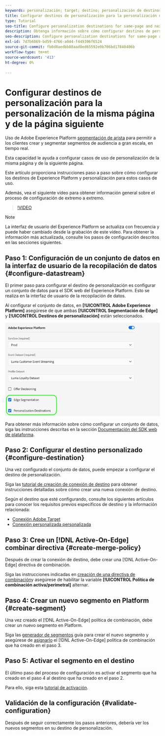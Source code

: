 ```yaml
---
keywords: personalización; target; destino; personalización de destinos; configurar destinos de personalización; la misma página; página siguiente;
title: Configurar destinos de personalización para la personalización de la misma página y de la página siguiente
type: Tutorial
seo-title: Configure personalization destinations for same-page and next-page personalization.
description: Obtenga información sobre cómo configurar destinos de personalización para la personalización de la misma página y de la página siguiente.
seo-description: Configure personalization destinations for same-page and next-page personalization.
exl-id: 7d7b6869-bd59-4766-a044-f449396f6524
source-git-commit: fb0d8aedbb88aad8ed65592e0b706bd17840406b
workflow-type: tm+mt
source-wordcount: '413'
ht-degree: 0%

---
```


# Configurar destinos de personalización para la personalización de la misma página y de la página siguiente

Uso de Adobe Experience Platform [segmentación de arista](../../segmentation/ui/edge-segmentation.md) para permitir a los clientes crear y segmentar segmentos de audiencia a gran escala, en tiempo real.

Esta capacidad le ayuda a configurar casos de uso de personalización de la misma página y de la siguiente página.

Este artículo proporciona instrucciones paso a paso sobre cómo configurar los destinos de Experience Platform y personalización para estos casos de uso.

Además, vea el siguiente vídeo para obtener información general sobre el proceso de configuración de extremo a extremo.

>[!VIDEO](https://video.tv.adobe.com/v/340091/)

>[!NOTE]
>
>La interfaz de usuario del Experience Platform se actualiza con frecuencia y puede haber cambiado desde la grabación de este vídeo. Para obtener la información más actualizada, consulte los pasos de configuración descritos en las secciones siguientes.

## Paso 1: Configuración de un conjunto de datos en la interfaz de usuario de la recopilación de datos {#configure-datastream}

El primer paso para configurar el destino de personalización es configurar un conjunto de datos para el SDK web del Experience Platform. Esto se realiza en la interfaz de usuario de la recopilación de datos.

Al configurar el conjunto de datos, en **[!UICONTROL Adobe Experience Platform]** asegúrese de que ambas **[!UICONTROL Segmentación de Edge]** y **[!UICONTROL Destinos de personalización]** están seleccionados.

![Configuración del almacén de datos](../assets/ui/configure-personalization-destinations/datastream-config.png)

Para obtener más información sobre cómo configurar un conjunto de datos, siga las instrucciones descritas en la sección [Documentación del SDK web de plataforma](../../edge/datastreams/overview.md).

## Paso 2: Configurar el destino personalizado {#configure-destination}

Una vez configurado el conjunto de datos, puede empezar a configurar el destino de personalización.

Siga las [tutorial de creación de conexión de destino](../ui/connect-destination.md) para obtener instrucciones detalladas sobre cómo crear una nueva conexión de destino.

Según el destino que esté configurando, consulte los siguientes artículos para conocer los requisitos previos específicos de destino y la información relacionada:

* [Conexión Adobe Target](../catalog/personalization/adobe-target-connection.md)
* [Conexión personalizada personalizada](../catalog/personalization/custom-personalization.md)

## Paso 3: Cree un [!DNL Active-On-Edge] combinar directiva {#create-merge-policy}

Después de crear la conexión de destino, debe crear una [!DNL Active-On-Edge] directiva de combinación.

Siga las instrucciones indicadas en [creación de una directiva de combinación](../../profile/merge-policies/ui-guide.md#create-a-merge-policy)y asegúrese de habilitar la variable **[!UICONTROL Política de combinación activa/perimetral]** alternar.

## Paso 4: Crear un nuevo segmento en Platform {#create-segment}

Una vez creado el [!DNL Active-On-Edge] política de combinación, debe crear un nuevo segmento en Platform.

Siga las [generador de segmentos](../../segmentation/ui/segment-builder.md) guía para crear el nuevo segmento y asegúrese de [asignarlo](../../segmentation/ui/segment-builder.md#merge-policies) el [!DNL Active-On-Edge] política de combinación que ha creado en el paso 3.

## Paso 5: Activar el segmento en el destino

El último paso del proceso de configuración es activar el segmento que ha creado en el paso 4 al destino que ha creado en el paso 2.

Para ello, siga esta [tutorial de activación](../ui/activate-profile-request-destinations.md).

## Validación de la configuración {#validate-configuration}

Después de seguir correctamente los pasos anteriores, debería ver los nuevos segmentos en su destino de personalización.

